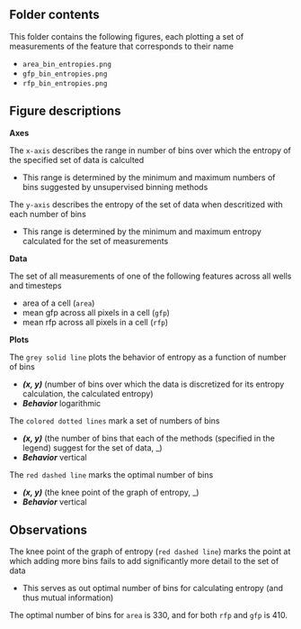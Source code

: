 ## Folder contents
This folder contains the following figures, each plotting a set of measurements of the feature that corresponds to their name
-  `area_bin_entropies.png`
-  `gfp_bin_entropies.png`
-  `rfp_bin_entropies.png`

## Figure descriptions
**Axes** 

The `x-axis` describes the range in number of bins over which the entropy of the specified set of data is calculted
- This range is determined by the minimum and maximum numbers of bins suggested by unsupervised binning methods

The `y-axis` describes the entropy of the set of data when descritized with each number of bins
- This range is determined by the minimum and maximum entropy calculated for the set of measurements

**Data**

The set of all measurements of one of the following features across all wells and timesteps
- area of a cell (`area`)
- mean gfp across all pixels in a cell (`gfp`)
- mean rfp across all pixels in a cell (`rfp`)

**Plots**

The `grey solid line` plots the behavior of entropy as a function of number of bins
- ***(x, y)*** (number of bins over which the data is discretized for its entropy calculation, the calculated entropy)
- ***Behavior*** logarithmic

The `colored dotted lines` mark a set of numbers of bins
- ***(x, y)*** (the number of bins that each of the methods (specified in the legend) suggest for the set of data, _)
- ***Behavior*** vertical

The `red dashed line` marks the optimal number of bins
- ***(x, y)*** (the knee point of the graph of entropy, _)
- ***Behavior*** vertical

## Observations

The knee point of the graph of entropy (`red dashed line`) marks the point at which adding more bins fails to add significantly more detail to the set of data
- This serves as out optimal number of bins for calculating entropy (and thus mutual information)

The optimal number of bins for `area` is 330, and for both `rfp` and `gfp` is 410. 

